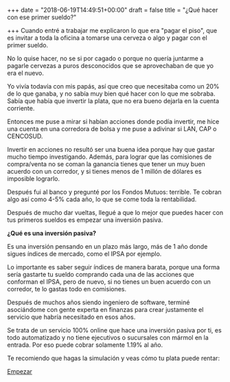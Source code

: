 +++
date = "2018-06-19T14:49:51+00:00"
draft = false
title = "¿Qué hacer con ese primer sueldo?"

+++
Cuando entré a trabajar me explicaron lo que era "pagar el piso", que es invitar a toda la oficina a tomarse una cerveza o algo y pagar con el primer sueldo. 

No lo quise hacer, no se si por cagado o porque no quería juntarme a pagarle cervezas a puros desconocidos que se aprovechaban de que yo era el nuevo.

Yo vivía todavía con mis papás, así que creo que necesitaba como un 20% de lo que ganaba, y no sabía muy bien qué hacer con lo que me sobraba. Sabía que había que invertir la plata, que no era bueno dejarla en la cuenta corriente.

Entonces me puse a mirar si habían acciones donde podía invertir, me hice una cuenta en una corredora de bolsa y me puse a adivinar si LAN, CAP o CENCOSUD.

Invertir en acciones no resultó ser una buena idea porque hay que gastar mucho tiempo investigando. Además, para lograr que las comisiones de compra/venta no se coman la ganancia tienes que tener un muy buen acuerdo con un corredor, y si tienes menos de 1 millón de dólares es imposible lograrlo.

Después fui al banco y pregunté por los Fondos Mutuos: terrible. Te cobran algo así como 4-5% cada año, lo que se come toda la rentabilidad.

Después de mucho dar vueltas, llegué a que lo mejor que puedes hacer con tus primeros sueldos es empezar una inversión pasiva.

**¿Qué es una inversión pasiva?**

Es una inversión pensando en un plazo más largo, más de 1 año donde sigues índices de mercado, como el IPSA por ejemplo.

Lo importante es saber seguir índices de manera barata, porque una forma sería gastarte tu sueldo comprando cada una de las acciones que conforman el IPSA, pero de nuevo, si no tienes un buen acuerdo con un corredor, te lo gastas todo en comisiones.

Después de muchos años siendo ingeniero de software, terminé asociándome con gente experta en finanzas para crear justamente el servicio que habría necesitado en esos años.

Se trata de un servicio 100% online que hace una inversión pasiva por ti, es todo automatizado y no tiene ejecutivos o sucursales con mármol en la entrada. Por eso puede cobrar solamente 1.19% al año.

Te recomiendo que hagas la simulación y veas cómo tu plata puede rentar:

<a class="simulator-page__button btn btn--secondary" href="/#empezar">Empezar</a>